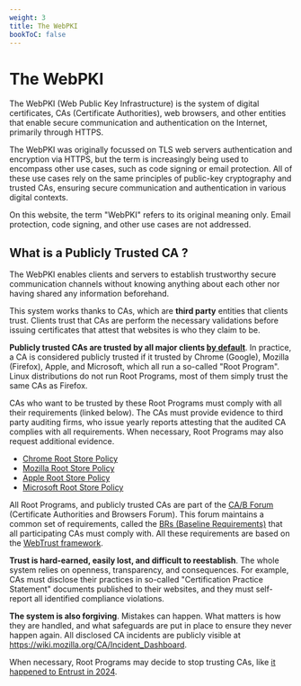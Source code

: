 ```yaml
---
weight: 3
title: The WebPKI
bookToC: false
---
```


# The WebPKI

The WebPKI (Web Public Key Infrastructure) is the system of digital
certificates, CAs (Certificate Authorities), web browsers, and other entities
that enable secure communication and authentication on the Internet, primarily
through HTTPS.

The WebPKI was originally focussed on TLS web servers authentication and
encryption via HTTPS, but the term is increasingly being used to encompass other
use cases, such as code signing or email protection. All of these use cases rely
on the same principles of public-key cryptography and trusted CAs, ensuring
secure communication and authentication in various digital contexts.

On this website, the term "WebPKI" refers to its original meaning only. Email
protection, code signing, and other use cases are not addressed.

## What is a Publicly Trusted CA ?

The WebPKI enables clients and servers to establish trustworthy secure
communication channels without knowing anything about each other nor having
shared any information beforehand.

This system works thanks to CAs, which are **third party** entities that clients
trust. Clients trust that CAs are perform the necessary validations before
issuing certificates that attest that websites is who they claim to be.

**Publicly trusted CAs are trusted by all major clients <ins>by default</ins>**.
In practice, a CA is considered publicly trusted if it trusted by Chrome
(Google), Mozilla (Firefox), Apple, and Microsoft, which all run a so-called
"Root Program". Linux distributions do not run Root Programs, most of them
simply trust the same CAs as Firefox.

CAs who want to be trusted by these Root Programs must comply with all their
requirements (linked below). The CAs must provide evidence to third party
auditing firms, who issue yearly reports attesting that the audited CA complies
with all requirements. When necessary, Root Programs may also request additional
evidence.

- [Chrome Root Store Policy](https://googlechrome.github.io/chromerootprogram/)
- [Mozilla Root Store Policy](https://www.mozilla.org/en-US/about/governance/policies/security-group/certs/policy/)
- [Apple Root Store Policy](https://www.apple.com/certificateauthority/ca_program.html)
- [Microsoft Root Store Policy](https://learn.microsoft.com/en-us/security/trusted-root/program-requirements)

All Root Programs, and publicly trusted CAs are part of the
[CA/B Forum](https://cabforum.org/) (Certificate Authorities and Browsers
Forum). This forum maintains a common set of requirements, called the
[BRs (Baseline Requirements)](https://github.com/cabforum/servercert/blob/main/docs/BR.md)
that all participating CAs must comply with. All these requirements are based on
the
[WebTrust framework](https://cabforum.org/about/information/auditors-and-assessors/webtrust-for-cas/).

**Trust is hard-earned, easily lost, and difficult to reestablish**. The whole
system relies on openness, transparency, and consequences. For example, CAs must
disclose their practices in so-called "Certification Practice Statement"
documents published to their websites, and they must self-report all identified
compliance violations.

**The system is also forgiving**. Mistakes can happen. What matters is how they
are handled, and what safeguards are put in place to ensure they never happen
again. All disclosed CA incidents are publicly visible at
https://wiki.mozilla.org/CA/Incident_Dashboard.

When necessary, Root Programs may decide to stop trusting CAs, like
[it happened to Entrust in 2024](https://security.googleblog.com/2024/06/sustaining-digital-certificate-security.html).
